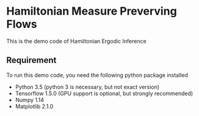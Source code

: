 # Hamiltonian Measure Preverving Flows
This is the demo code of Hamiltonian Ergodic Inference

## Requirement
To run this demo code, you need the following python package installed
- Python 3.5 (python 3 is necessary, but not exact version)
- Tensorflow 1.5.0 (GPU support is optional, but strongly recommended)
- Numpy 1.14
- Matplotlib 2.1.0
